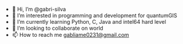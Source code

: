 - 👋 Hi, I’m @gabri-silva
- 👀 I’m interested in programming and development for quantumGIS
- 🌱 I’m currently learning Python, C, Java and intel64 hard level
- 💞️ I’m looking to collaborate on world
- 📫 How to reach me gabliame0231@gmail.com

<!---
gabri-silva/gabri-silva is a ✨ special ✨ repository because its `README.md` (this file) appears on your GitHub profile.
You can click the Preview link to take a look at your changes.
--->
